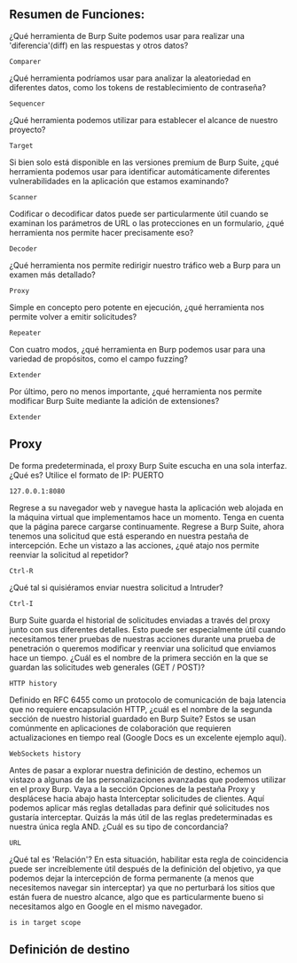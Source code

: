 ## Resumen de Funciones:

¿Qué herramienta de Burp Suite podemos usar para realizar una 'diferencia'(diff) en las respuestas y otros datos?
 
    Comparer 

¿Qué herramienta podríamos usar para analizar la aleatoriedad en diferentes datos, como los tokens de restablecimiento de contraseña?
 
    Sequencer 

¿Qué herramienta podemos utilizar para establecer el alcance de nuestro proyecto?
 
    Target 

Si bien solo está disponible en las versiones premium de Burp Suite, ¿qué herramienta podemos usar para identificar automáticamente diferentes vulnerabilidades en la aplicación que estamos examinando?
 
    Scanner 

Codificar o decodificar datos puede ser particularmente útil cuando se examinan los parámetros de URL o las protecciones en un formulario, ¿qué herramienta nos permite hacer precisamente eso?
 
    Decoder 

¿Qué herramienta nos permite redirigir nuestro tráfico web a Burp para un examen más detallado?
 
    Proxy 

Simple en concepto pero potente en ejecución, ¿qué herramienta nos permite volver a emitir solicitudes?
 
    Repeater 

Con cuatro modos, ¿qué herramienta en Burp podemos usar para una variedad de propósitos, como el campo fuzzing?
 
    Extender 

Por último, pero no menos importante, ¿qué herramienta nos permite modificar Burp Suite mediante la adición de extensiones?
 
    Extender 

## Proxy

De forma predeterminada, el proxy Burp Suite escucha en una sola interfaz. ¿Qué es? Utilice el formato de IP: PUERTO
 
    127.0.0.1:8080

Regrese a su navegador web y navegue hasta la aplicación web alojada en la máquina virtual que implementamos hace un 
momento. Tenga en cuenta que la página parece cargarse continuamente. Regrese a Burp Suite, ahora tenemos una solicitud 
que está esperando en nuestra pestaña de intercepción. Eche un vistazo a las acciones, ¿qué atajo nos permite reenviar 
la solicitud al repetidor?

    Ctrl-R

¿Qué tal si quisiéramos enviar nuestra solicitud a Intruder?

    Ctrl-I

Burp Suite guarda el historial de solicitudes enviadas a través del proxy junto con sus diferentes detalles. Esto puede
ser especialmente útil cuando necesitamos tener pruebas de nuestras acciones durante una prueba de penetración o 
queremos modificar y reenviar una solicitud que enviamos hace un tiempo. ¿Cuál es el nombre de la primera sección en la 
que se guardan las solicitudes web generales (GET / POST)?

    HTTP history

Definido en RFC 6455 como un protocolo de comunicación de baja latencia que no requiere encapsulación HTTP, ¿cuál es el 
nombre de la segunda sección de nuestro historial guardado en Burp Suite? Estos se usan comúnmente en aplicaciones de 
colaboración que requieren actualizaciones en tiempo real (Google Docs es un excelente ejemplo aquí).
 
    WebSockets history

Antes de pasar a explorar nuestra definición de destino, echemos un vistazo a algunas de las personalizaciones avanzadas 
que podemos utilizar en el proxy Burp. Vaya a la sección Opciones de la pestaña Proxy y desplácese hacia abajo hasta 
Interceptar solicitudes de clientes. Aquí podemos aplicar más reglas detalladas para definir qué solicitudes nos 
gustaría interceptar. Quizás la más útil de las reglas predeterminadas es nuestra única regla AND. ¿Cuál es su tipo de 
concordancia?
 
    URL

¿Qué tal es 'Relación'? En esta situación, habilitar esta regla de coincidencia puede ser increíblemente útil después 
de la definición del objetivo, ya que podemos dejar la intercepción de forma permanente (a menos que necesitemos 
navegar sin interceptar) ya que no perturbará los sitios que están fuera de nuestro alcance, algo que es particularmente
bueno si necesitamos algo en Google en el mismo navegador.

    is in target scope

## Definición de destino